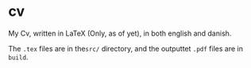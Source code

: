 # cv
My Cv, written in LaTeX (Only, as of yet), in both english and danish.

The `.tex` files are in the`src/` directory, and the outputtet `.pdf` files are in `build`.
